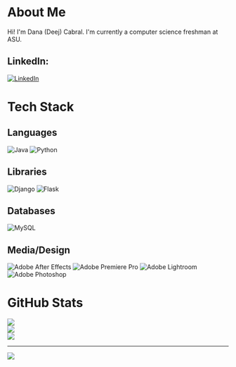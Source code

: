 # About Me
Hi! I'm Dana (Deej) Cabral. I'm currently a computer science freshman at ASU.


## LinkedIn:
[![LinkedIn](https://img.shields.io/badge/LinkedIn-%230077B5.svg?logo=linkedin&logoColor=white)](https://linkedin.com/in/dana-deej-cabral) 

# Tech Stack

## Languages
![Java](https://img.shields.io/badge/java-%23ED8B00.svg?style=for-the-badge&logo=java&logoColor=white) ![Python](https://img.shields.io/badge/python-3670A0?style=for-the-badge&logo=python&logoColor=ffdd54)

## Libraries

![Django](https://img.shields.io/badge/django-%23092E20.svg?style=for-the-badge&logo=django&logoColor=white) ![Flask](https://img.shields.io/badge/flask-%23000.svg?style=for-the-badge&logo=flask&logoColor=white)

## Databases

![MySQL](https://img.shields.io/badge/mysql-%2300f.svg?style=for-the-badge&logo=mysql&logoColor=white)

## Media/Design
![Adobe After Effects](https://img.shields.io/badge/Adobe%20After%20Effects-9999FF.svg?style=for-the-badge&logo=Adobe%20After%20Effects&logoColor=white) ![Adobe Premiere Pro](https://img.shields.io/badge/Adobe%20Premiere%20Pro-9999FF.svg?style=for-the-badge&logo=Adobe%20Premiere%20Pro&logoColor=white) ![Adobe Lightroom](https://img.shields.io/badge/Adobe%20Lightroom-31A8FF.svg?style=for-the-badge&logo=Adobe%20Lightroom&logoColor=white) ![Adobe Photoshop](https://img.shields.io/badge/adobephotoshop-%2331A8FF.svg?style=for-the-badge&logo=adobephotoshop&logoColor=white) 


# GitHub Stats

![](https://github-readme-stats.vercel.app/api?username=DeejC04&theme=dark&hide_border=false&include_all_commits=false&count_private=false)<br/>
![](https://github-readme-streak-stats.herokuapp.com/?user=DeejC04&theme=dark&hide_border=false)<br/>
![](https://github-readme-stats.vercel.app/api/top-langs/?username=DeejC04&theme=dark&hide_border=false&include_all_commits=false&count_private=false&layout=compact)

---
[![](https://visitcount.itsvg.in/api?id=DeejC04&icon=0&color=12)](https://visitcount.itsvg.in)

<!-- Proudly created with GPRM ( https://gprm.itsvg.in ) -->

